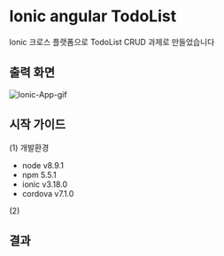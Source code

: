

# Ionic angular TodoList 

Ionic 크로스 플랫폼으로 
TodoList CRUD 과제로 만들었습니다

## 출력 화면 


![Ionic-App-gif](https://github.com/yunsungjoong/myApp/assets/96567925/d6f2a34a-0491-49d0-a769-f55f9f0a98f5)

## 시작 가이드

(1) 개발환경
- node v8.9.1
- npm 5.5.1
- ionic v3.18.0
- cordova v7.1.0

(2) 


## 결과

